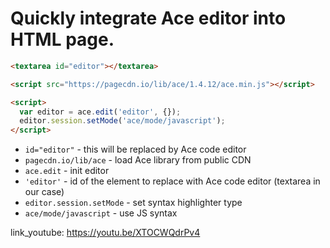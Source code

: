# Quickly integrate Ace editor into HTML page.

```html
<textarea id="editor"></textarea>

<script src="https://pagecdn.io/lib/ace/1.4.12/ace.min.js"></script>

<script>
  var editor = ace.edit('editor', {});
  editor.session.setMode('ace/mode/javascript');
</script>
```

- `id="editor"` - this will be replaced by Ace code editor
- `pagecdn.io/lib/ace` - load Ace library from public CDN
- `ace.edit` - init editor
- `'editor'` - id of the element to replace with Ace code editor (textarea in our case)
- `editor.session.setMode` - set syntax highlighter type
- `ace/mode/javascript` - use JS syntax


link_youtube: https://youtu.be/XTOCWQdrPv4
